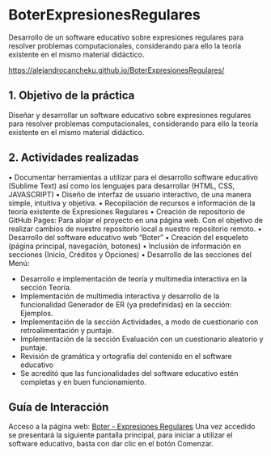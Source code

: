 # BoterExpresionesRegulares
Desarrollo de un software educativo sobre expresiones regulares para resolver  problemas computacionales, considerando para ello la teoría existente en el mismo material  didáctico.

https://alejandrocancheku.github.io/BoterExpresionesRegulares/

## 1.	Objetivo de la práctica
Diseñar y desarrollar un software educativo sobre expresiones regulares para resolver problemas computacionales, considerando para ello la teoría existente en el mismo material didáctico.

## 2.	Actividades realizadas
•	Documentar herramientas a utilizar para el desarrollo software educativo (Sublime Text) así como los lenguajes para desarrollar (HTML, CSS, JAVASCRIPT)
•	Diseño de interfaz de usuario interactivo, de una manera simple, intuitiva y objetiva.
•	Recopilación de recursos e información de la teoría existente de Expresiones Regulares
•	Creación de repositorio de GitHub Pages: Para alojar el proyecto en una página web. Con el objetivo de realizar cambios de nuestro repositorio local a nuestro repositorio remoto.
•	Desarrollo del software educativo web “Boter”
•	Creación del esqueleto (página principal, navegación, botones)
•	Inclusión de información en secciones (Inicio, Créditos y Opciones)
•	Desarrollo de las secciones del Menú:
  - Desarrollo e implementación de teoría y multimedia interactiva en la sección Teoría.
  - Implementación de multimedia interactiva y desarrollo de la funcionalidad Generador de ER (ya predefinidas) en la sección: Ejemplos.
  - Implementación de la sección Actividades, a modo de cuestionario con retroalimentación y puntaje.
  - Implementación de la sección Evaluación con un cuestionario aleatorio y puntaje.
  - Revisión de gramática y ortografía del contenido en el software educativo
  - Se acreditó que las funcionalidades del software educativo estén completas y en buen funcionamiento.

## Guía de Interacción

Acceso a la página web: [Boter - Expresiones Regulares](https://alejandrocanche.github.io/projectExpresionesRegulares/)
Una vez accedido se presentará la siguiente pantalla principal, para iniciar a utilizar el software educativo, basta con dar clic en el botón Comenzar.




